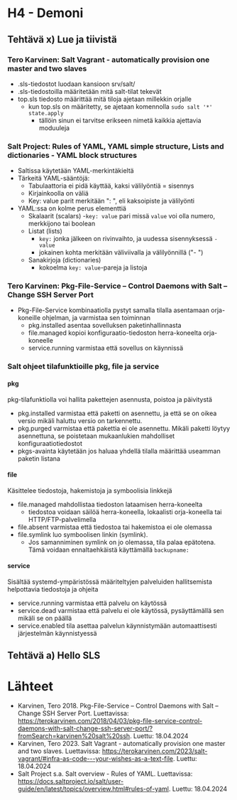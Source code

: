 # H4 - Demoni

## Tehtävä x) Lue ja tiivistä

### Tero Karvinen: Salt Vagrant - automatically provision one master and two slaves

- .sls-tiedostot luodaan kansioon srv/salt/
- .sls-tiedostoilla määritetään mitä salt-tilat tekevät
- top.sls tiedosto määrittää mitä tiloja ajetaan millekkin orjalle
  - kun top.sls on määritetty, se ajetaan komennolla ````sudo salt '*' state.apply````
    - tällöin sinun ei tarvitse erikseen nimetä kaikkia ajettavia moduuleja
   
### Salt Project: Rules of YAML, YAML simple structure, Lists and dictionaries - YAML block structures

- Saltissa käytetään YAML-merkintäkieltä
- Tärkeitä YAML-sääntöjä:
  - Tabulaattoria ei pidä käyttää, kaksi välilyöntiä = sisennys
  - Kirjainkoolla on väliä
  - Key: value parit merkitään ": ", eli kaksoipiste ja välilyönti
 - YAML:ssa on kolme perus elementtiä
   - Skalaarit (scalars)
     -````key: value```` pari missä ````value```` voi olla numero, merkkijono tai boolean
   - Listat (lists)
     - ````key:```` jonka jälkeen on rivinvaihto, ja uudessa sisennyksessä ````- value````
     - jokainen kohta merkitään väliviivalla ja välilyönnillä ("- ")
   - Sanakirjoja (dictionaries)
     - kokoelma ````key: value````-pareja ja listoja

### Tero Karvinen: Pkg-File-Service – Control Daemons with Salt – Change SSH Server Port

- Pkg-File-Service kombinaatiolla pystyt samalla tilalla asentamaan orja-koneille ohjelman, ja varmistaa sen toiminnan
  - pkg.installed asentaa sovelluksen paketinhallinnasta
  - file.managed kopioi konfiguraatio-tiedoston herra-koneelta orja-koneelle
  - service.running varmistaa että sovellus on käynnissä
 
### Salt ohjeet tilafunktioille pkg, file ja service

#### pkg
pkg-tilafunktiolla voi hallita pakettejen asennusta, poistoa ja päivitystä
- pkg.installed varmistaa että paketti on asennettu, ja että se on oikea versio mikäli haluttu versio on tarkennettu.
- pkg.purged varmistaa että pakettia ei ole asennettu. Mikäli paketti löytyy asennettuna, se poistetaan mukaanlukien mahdolliset konfiguraatiotiedostot
- pkgs-avainta käytetään jos haluaa yhdellä tilalla määrittää useamman paketin listana

#### file
Käsittelee tiedostoja, hakemistoja ja symboolisia linkkejä
- file.managed mahdollistaa tiedoston lataamisen herra-koneelta
  - tiedostoa voidaan säilöä herra-koneella, lokaalisti orja-koneella tai HTTP/FTP-palvelimella
- file.absent varmistaa että tiedostoa tai hakemistoa ei ole olemassa
- file.symlink luo symboolisen linkin (symlink).
  - Jos samanniminen symlink on jo olemassa, tila palaa epätotena. Tämä voidaan ennaltaehkäistä käyttämällä ````backupname: ```` 

#### service
Sisältää systemd-ympäristössä määriteltyjen palveluiden hallitsemista helpottavia tiedostoja ja ohjeita
- service.running varmistaa että palvelu on käytössä
- service.dead varmistaa että palvelu ei ole käytössä, pysäyttämällä sen mikäli se on päällä
- service.enabled tila asettaa palvelun käynnistymään automaattisesti järjestelmän käynnistyessä

## Tehtävä a) Hello SLS


# Lähteet

- Karvinen, Tero 2018. Pkg-File-Service – Control Daemons with Salt – Change SSH Server Port. Luettavissa: https://terokarvinen.com/2018/04/03/pkg-file-service-control-daemons-with-salt-change-ssh-server-port/?fromSearch=karvinen%20salt%20ssh. Luettu: 18.04.2024
- Karvinen, Tero 2023. Salt Vagrant - automatically provision one master and two slaves. Luettavissa: https://terokarvinen.com/2023/salt-vagrant/#infra-as-code---your-wishes-as-a-text-file. Luettu: 18.04.2024
- Salt Project s.a. Salt overview - Rules of YAML. Luettavissa: https://docs.saltproject.io/salt/user-guide/en/latest/topics/overview.html#rules-of-yaml. Luettu: 18.04.2024
